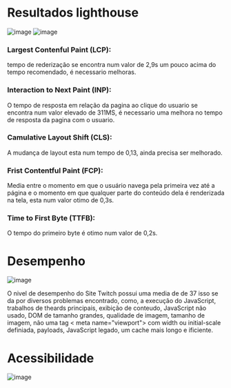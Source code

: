 # Resultados lighthouse
![image](https://github.com/user-attachments/assets/ff60707d-0bcc-48e6-90b7-1edfc509aefe)
![image](https://github.com/user-attachments/assets/1e22c18c-8509-425a-9727-131ce05f2855)
### Largest Contenful Paint (LCP):
tempo de rederização se encontra num valor de 2,9s um pouco acima do tempo recomendado, é necessario melhoras.
### Interaction to Next Paint (INP):
O tempo de resposta em relação da pagina ao clique do usuario se encontra num valor elevado de 311MS, é necessario uma melhora no  tempo de resposta da pagina com  o usuario.
### Camulative Layout Shift (CLS):
A mudança de layout esta num tempo de 0,13, ainda precisa ser melhorado.
### Frist Contentful Paint (FCP):
Media entre o momento em que o usuário navega pela primeira vez até a página e o momento em que qualquer parte do conteúdo dela é renderizada na tela, esta num valor otimo de 0,3s.
### Time to First Byte (TTFB):
O tempo do primeiro byte é otimo num valor de 0,2s.

# Desempenho
![image](https://github.com/user-attachments/assets/e951d683-de9e-429b-a197-e7f69619bbc3)


O nivel de desempenho do Site Twitch possui uma media de de 37 isso se da por diversos problemas encontrado, como, a execução do JavaScript, trabalhos de theards principais, exibição de conteudo, JavaScript não usado, DOM de tamanho grandes, qualidade de imagem, tamanho de imagem, não uma tag < meta name="viewport"> com width ou initial-scale definiada, payloads, JavaScript legado, um cache mais longo e ificiente.


# Acessibilidade
![image](https://github.com/user-attachments/assets/bab84c17-bb4d-4a68-8156-a9b7002eabd6)




